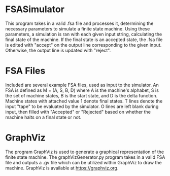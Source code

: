 # FSASimulator
This program takes in a valid .fsa file and processes it, determining the necessary parameters to simulate a finite state machine. Using these parameters, a simulation is ran with each given input string, calculating the final state of the machine. If the final state is an accepted state, the .fsa file is edited with "accept" on the output line corresponding to the given input. Otherwise, the output line is updated with "reject".

# FSA Files
Included are several example FSA files, used as input to the simulator. An FSA is defined as M = (A, S, B, D) where A is the machine's alphabet, S is the set of machine states, B is the start state, and D is the delta function. Machine states with attached value 1 denote final states. T lines denote the input "tape" to be evaluated by the simulator. O lines are left blank during input, then filled with "Accepted" or "Rejected" based on whether the machine halts on a final state or not.

# GraphViz
The program GraphViz is used to generate a graphical representation of the finite state machine. The graphVizGenerator.py program takes in a valid FSA file and outputs a .gv file which can be utilized within GraphViz to draw the machine. GraphViz is available at https://graphviz.org.
